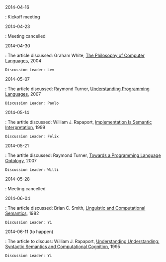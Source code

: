 2014-04-16

:   Kickoff meeting

2014-04-23

:   Meeting cancelled

2014-04-30

:   The article discussed: Graham White, [The Philosophy of Computer
    Languages](Articles/Graham-White_ThePhilosophyOfComputerLanguages_2004.pdf),
    2004
     
    Discussion Leader: Lev

2014-05-07

:   The article discussed: Raymond Turner, [Understanding Programming
    Languages](Articles/Raymond-Turner_UnderstandingProgrammingLanguages_2007.pdf),
    2007
     
    Discussion Leader: Paolo

2014-05-14

:   The artitle discussed: William J. Rapaport, [Implementation Is Semantic
    Interpretation](Articles/Articles/William-J-Rapaport_ImplementationIsSemanticInterpretation_1999.pdf),
    1999
  
    Discussion Leader: Felix

2014-05-21

:   The artitle discussed: Raymond Turner, [Towards a Programming Language
    Ontology](Articles/Raymond-Turner_TowardsAProgrammingLanguageOntology_2007.pdf),
    2007

    Discussion Leader: Willi

2014-05-28

:   Meeting cancelled

2014-06-04

:   The article discussed: Brian C. Smith, [Linguistic and Computational
    Semantics](Articles/Brian-C-Smith_LinguisticAndComputationalSemantics.pdf_1982.pdf),
    1982

    Discussion Leader: Yi

2014-06-11 (to happen)

:   The article to discuss: William J. Rapaport, [Understanding Understanding:
    Syntactic Semantics and Computational
    Cognition](Articles/William-J-Rapaport_UnderstandingUnderstanding_SyntacticSemanticsAndcomputationalCognition_1995.pdf),
    1995

    Discussion Leader: Yi
